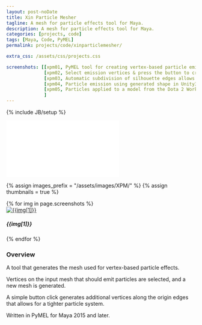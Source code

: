 ```yaml
---
layout: post-noDate
title: Xin Particle Mesher
tagline: A mesh for particle effects tool for Maya.
description: A mesh for particle effects tool for Maya.
categories: [projects, code]
tags: [Maya, Code, PyMEL]
permalink: projects/code/xinparticlemesher/

extra_css: /assets/css/projects.css

screenshots: [[xpm01, PyMEL tool for creating vertex-based particle emitters.],
			  [xpm02, Select emission vertices & press the button to create the emitter mesh.],
              [xpm03, Automatic subdivision of silhouette edges allows for tighter particle placement.],
              [xpm04, Particle emission using generated shape in Unity3D.],
              [xpm05, Particles applied to a model from the Dota 2 Workshop examples.]
              ]
---
```

{% include JB/setup %}


<div class="video-wrapper">
    <iframe src="//player.vimeo.com/video/129827346" frameborder="0" webkitallowfullscreen="" mozallowfullscreen="" allowfullscreen=""></iframe>
</div>


{% assign images_prefix = "/assets/images/XPM/" %}
{% assign thumbnails = true %}

<div class="project-images" id="slideshow">
{% for img in page.screenshots %}
    <div class="divInGrid" style="max-width: 256px"><a href="{{images_prefix}}{{img[0]}}.png"><img src= "{{images_prefix}}{{img[0]}}{% if thumbnails %}-tn{% endif %}.png" alt="{{img[1]}}" class="img-responsive"></a><h5>{{img[1]}}</h5></div>
{% endfor %}
</div>

<script>
    $('#slideshow').photobox('a', {history:false, time:0, counter:false});
</script>

<h3>Overview</h3>

A tool that generates the mesh used for vertex-based particle effects. 

Vertices on the input mesh that should emit particles are selected, and a new mesh is generated.

A simple button click generates additional vertices along the origin edges that allows for a tighter particle system. 

Written in PyMEL for Maya 2015 and later.  

&nbsp;
